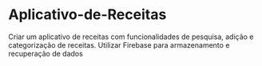 # Aplicativo-de-Receitas
Criar um aplicativo de receitas com funcionalidades de pesquisa, adição e categorização de receitas. Utilizar Firebase para armazenamento e recuperação de dados
